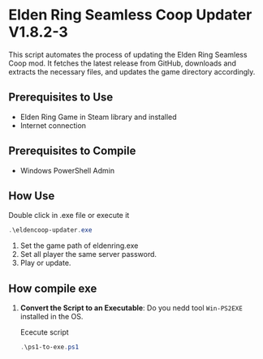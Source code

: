 # Elden Ring Seamless Coop Updater V1.8.2-3

This script automates the process of updating the Elden Ring Seamless Coop mod. It fetches the latest release from GitHub, downloads and extracts the necessary files, and updates the game directory accordingly.

## Prerequisites to Use

- Elden Ring Game in Steam library and installed
- Internet connection 

## Prerequisites to Compile

- Windows PowerShell Admin

## How Use
   Double click in .exe file or execute it
   ```powershell
   .\eldencoop-updater.exe
   ```

   1. Set the game path of eldenring.exe
   2. Set all player the same server password.
   3. Play or update.

## How compile exe

1. **Convert the Script to an Executable**:
   Do you nedd tool `Win-PS2EXE` installed in the OS.

   Ececute script
   ```powershell
   .\ps1-to-exe.ps1
   ```  
